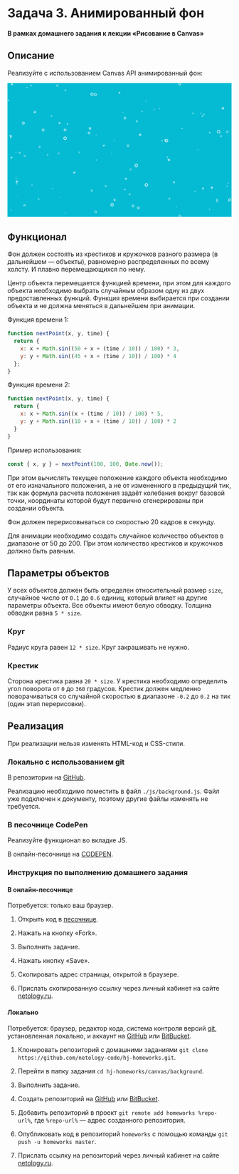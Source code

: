 # Задача 3. Анимированный фон

#### В рамках домашнего задания к лекции «Рисование в Canvas»

## Описание

Реализуйте с использованием Canvas API анимированный фон:

![Пример фона](./res/preview.png)

## Функционал

Фон должен состоять из крестиков и кружочков разного размера (в дальнейшем — объекты), равномерно распределенных по всему холсту. И плавно перемещающихся по нему.

Центр объекта перемещается функцией времени, при этом для каждого объекта необходимо выбрать случайным образом одну из двух предоставленных функций. Функция времени выбирается при создании объекта и не должна меняться в дальнейшем при анимации.

Функция времени 1:
```javascript
function nextPoint(x, y, time) {
  return {
    x: x + Math.sin((50 + x + (time / 10)) / 100) * 3,
    y: y + Math.sin((45 + x + (time / 10)) / 100) * 4
  };
}
```

Функция времени 2:
```javascript
function nextPoint(x, y, time) {
  return {
    x: x + Math.sin((x + (time / 10)) / 100) * 5,
    y: y + Math.sin((10 + x + (time / 10)) / 100) * 2
  }
}
```

Пример использования:
```javascript
const { x, y } = nextPoint(100, 100, Date.now());
```

При этом вычислять текущее положение каждого объекта необходимо от его изначального положения, а не от измененного в предыдущий тик, так как формула расчета положения задаёт колебания вокруг базовой точки, координаты которой будут первично сгенерированы при создании объекта.

Фон должен перерисовываться со скоростью 20 кадров в секунду.

Для анимации необходимо создать случайное количество объектов в диапазоне от 50 до 200. При этом количество крестиков и кружочков должно быть равным.

## Параметры объектов

У всех объектов должен быть определен относительный размер `size`, случайное число от `0.1` до `0.6` единиц, который влияет на другие параметры объекта. Все объекты имеют белую обводку. Толщина обводки равна `5 * size`.

### Круг

Радиус круга равен `12 * size`. Круг закрашивать не нужно.

### Крестик

Сторона крестика равна `20 * size`. У крестика необходимо определить угол поворота от `0` до `360` градусов. Крестик должен медленно поворачиваться со случайной скоростью в диапазоне `-0.2` до `0.2` на тик (один этап перерисовки).

## Реализация

При реализации нельзя изменять HTML-код и CSS-стили.

### Локально с использованием git

В репозитории на [GitHub](https://github.com/netology-code/hj-homeworks/tree/master/canvas/background).

Реализацию необходимо поместить в файл `./js/background.js`. Файл уже подключен к документу, поэтому другие файлы изменять не требуется.

### В песочнице CodePen

Реализуйте функционал во вкладке JS.

В онлайн-песочнице на [CODEPEN](https://codepen.io/dfitiskin/pen/ZJazgm).

### Инструкция по выполнению домашнего задания

#### В онлайн-песочнице

Потребуется: только ваш браузер.

1. Открыть код в [песочнице](https://codepen.io/dfitiskin/pen/ZJazgm).

2. Нажать на кнопку «Fork».

3. Выполнить задание.

4. Нажать кнопку «Save».

5. Скопировать адрес страницы, открытой в браузере.

6. Прислать скопированную ссылку через личный кабинет на сайте [netology.ru](http://netology.ru/).    

#### Локально

Потребуется: браузер, редактор кода, система контроля версий [git](https://git-scm.com), установленная локально, и аккаунт на [GitHub](https://github.com/) или [BitBucket](https://bitbucket.org/).

1. Клонировать репозиторий с домашними заданиями `git clone https://github.com/netology-code/hj-homeworks.git`.

2. Перейти в папку задания `cd hj-homeworks/canvas/background`.

3. Выполнить задание.

4. Создать репозиторий на [GitHub](https://github.com/) или [BitBucket](https://bitbucket.org/).

5. Добавить репозиторий в проект `git remote add homeworks %repo-url%`, где `%repo-url%` — адрес созданного репозитория.

6. Опубликовать код в репозиторий `homeworks` с помощью команды `git push -u homeworks master`.

7. Прислать ссылку на репозиторий через личный кабинет на сайте [netology.ru](http://netology.ru/).
